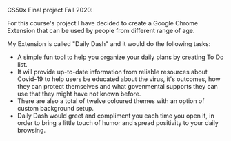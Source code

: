 CS50x Final project Fall 2020:

For this course's project I have decided to create a Google Chrome Extension that can be used by people from different range of age.

My Extension is called "Daily Dash" and it would do the following tasks:

- A simple fun tool to help you organize your daily plans by creating To Do list.
- It will provide up-to-date information from reliable resources about Covid-19 to help users be educated about the virus, it's outcomes,
  how they can protect themselves and what govenmental supports they can use that they might have not known before.
- There are also a total of twelve coloured themes with an option of custom background setup.
- Daily Dash would greet and compliment you each time you open it, in order to bring a little touch of humor and spread positivity to your daily browsing.